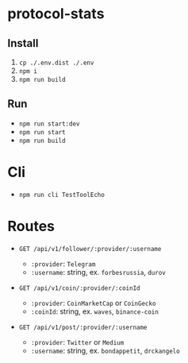 # protocol-stats

## Install
1. `cp ./.env.dist ./.env`
2. `npm i`
3. `npm run build`

## Run
* `npm run start:dev`
* `npm run start`
* `npm run build`

# Cli
* `npm run cli TestToolEcho`

# Routes
* `GET /api/v1/follower/:provider/:username`
  * `:provider`: `Telegram`
  * `:username`: string, ex. `forbesrussia`, `durov`


* `GET /api/v1/coin/:provider/:coinId`
  * `:provider`: `CoinMarketCap` or `CoinGecko`
  * `:coinId`: string, ex. `waves`, `binance-coin`
  

* `GET /api/v1/post/:provider/:username`
  * `:provider`: `Twitter` or `Medium`
  * `:username`: string, ex. `bondappetit`, `drckangelo`